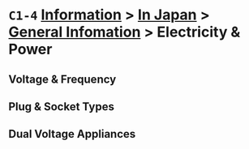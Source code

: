 # `C1-4` [Information](../../) > [In Japan](../) > [General Infomation](../general%20information) > Electricity & Power

## Voltage & Frequency
## Plug & Socket Types
## Dual Voltage Appliances
